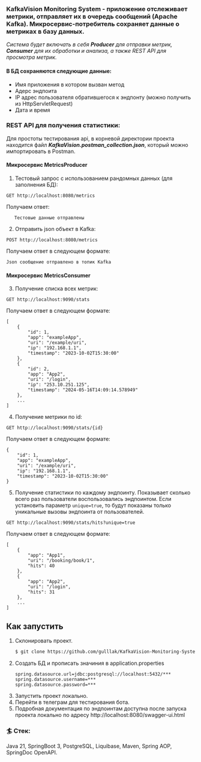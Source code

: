 ### KafkaVision Monitoring System - приложение отслеживает метрики, отправляет их в очередь сообщений (Apache Kafka). Микросервис-потребитель сохраняет данные о метриках в базу данных.

_Система будет включать в себя **Producer** для отправки метрик, **Consumer** для их обработки и анализа, а также REST API для просмотра метрик._ 

#### В БД сохраняются следующие данные:
- Имя приложения в котором вызван метод
- Адерс эндпоита
- IP адрес пользователя обратившегося к эндпонту (можно получить из HttpServletRequest)
- Дата и время

### REST API для получения статистики:

Для простоты тестирования api, в корневой директории проекта находится файл **_KafkaVision.postman_collection.json_**, который можно импортировать в Postman.

#### Микросервис MetricsProducer
1. Тестовый запрос с использованием рандомных данных (для заполнения БД):
```
GET http://localhost:8080/metrics
```
Получаем ответ:
```
   Тестовые данные отправлены
   ```
2. Отправить json объект в Kafka:
```
POST http://localhost:8080/metrics
```
Получаем ответ в следующем формате:
```
Json сообщение отправлено в топик Kafka
   ```
#### Микросервис MetricsConsumer
3. Получение списка всех метрик:
```
GET http://localhost:9090/stats
```
Получаем ответ в следующем формате:
```
[
    {
        "id": 1,
        "app": "exampleApp",
        "uri": "/example/uri",
        "ip": "192.168.1.1",
        "timestamp": "2023-10-02T15:30:00"
    },
    {
        "id": 2,
        "app": "App2",
        "uri": "/login",
        "ip": "253.10.251.125",
        "timestamp": "2024-05-16T14:09:14.578949"
    },
    ...
]
   ```
4. Получение метрики по id:
```
GET http://localhost:9090/stats/{id}
```
Получаем ответ в следующем формате:
```
{
    "id": 1,
    "app": "exampleApp",
    "uri": "/example/uri",
    "ip": "192.168.1.1",
    "timestamp": "2023-10-02T15:30:00"
}
```
5. Получение статистики по каждому эндпоинту. Показывает сколько всего раз пользователи воспользовались эндпоинтом. 
Если установить параметр `unique=true`, то будут показаны только уникальные вызовы эндпоинта от пользователей.
```
GET http://localhost:9090/stats/hits?unique=true
```
Получаем ответ в следующем формате:
```
[
    {
        "app": "App1",
        "uri": "/booking/book/1",
        "hits": 40
    },
    {
        "app": "App2",
        "uri": "/login",
        "hits": 31
    },
    ...
]
```

## Как запустить

1. Склонировать проект.
    ```bash
   $ git clone https://github.com/gulllak/KafkaVision-Monitoring-System.git
   ```
2. Создать БД и прописать значиния в application.properties
    ```
   spring.datasource.url=jdbc:postgresql://localhost:5432/***
   spring.datasource.username=***
   spring.datasource.password=***
   ```
3. Запустить проект локально.
4. Перейти в телеграм для тестирования бота.
5. Подробная документация по эндпоинтам доступна после запуска проекта локально по адресу http://localhost:8080/swagger-ui.html

### 🏄 Стек:
Java 21, SpringBoot 3, PostgreSQL, Liquibase, Maven, Spring AOP, SpringDoc OpenAPI.
